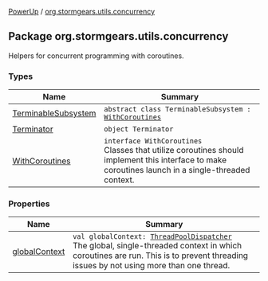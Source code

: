 [PowerUp](../index.md) / [org.stormgears.utils.concurrency](./index.md)

## Package org.stormgears.utils.concurrency

Helpers for concurrent programming with coroutines.

### Types

| Name | Summary |
|---|---|
| [TerminableSubsystem](-terminable-subsystem/index.md) | `abstract class TerminableSubsystem : `[`WithCoroutines`](-with-coroutines/index.md) |
| [Terminator](-terminator/index.md) | `object Terminator` |
| [WithCoroutines](-with-coroutines/index.md) | `interface WithCoroutines`<br>Classes that utilize coroutines should implement this interface to make coroutines launch in a single-threaded context. |

### Properties

| Name | Summary |
|---|---|
| [globalContext](global-context.md) | `val globalContext: `[`ThreadPoolDispatcher`](https://kotlin.github.io/kotlinx.coroutines/kotlinx-coroutines-core/kotlinx.coroutines.experimental/-thread-pool-dispatcher/index.html)<br>The global, single-threaded context in which coroutines are run. This is to prevent threading issues by not using more than one thread. |
